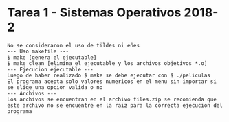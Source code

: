 # Tarea 1 - Sistemas Operativos 2018-2

``` No se consideraron el uso de tildes ni eñes ``` <br/>
``` --- Uso makefile --- ``` <br/>
``` $ make [genera el ejecutable] ``` <br/>
``` $ make clean [elimina el ejecutable y los archivos objetivos *.o] ``` <br/>
``` --- Ejecucion ejecutable --- ``` <br/>
``` Luego de haber realizado $ make se debe ejecutar con $ ./peliculas ``` <br/>
``` El programa acepta solo valores numericos en el menu sin importar si se elige una opcion valida o no ``` <br/>
``` --- Archivos --- ``` <br/>
``` Los archivos se encuentran en el archivo files.zip se recomienda que este archivo no se encuentre en la raiz para la correcta ejecucion del programa ``` <br/>

